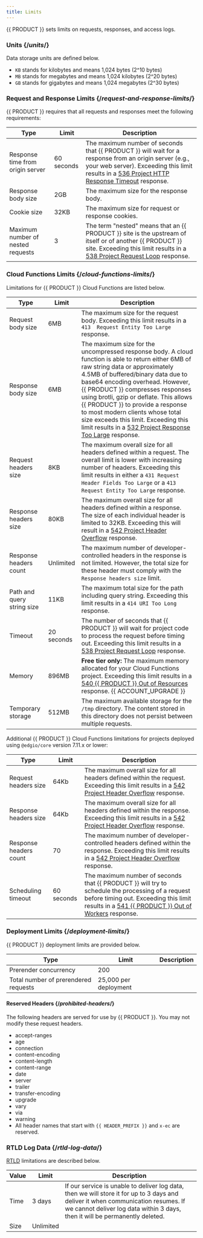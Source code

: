```yaml
---
title: Limits
---
```


{{ PRODUCT }} sets limits on requests, responses, and access logs.

### Units {/*units*/}

Data storage units are defined below.

- `KB` stands for kilobytes and means 1,024 bytes (2^10 bytes)
- `MB` stands for megabytes and means 1,024 kilobytes (2^20 bytes)
- `GB` stands for gigabytes and means 1,024 megabytes (2^30 bytes)

### Request and Response Limits {/*request-and-response-limits*/}

{{ PRODUCT }} requires that all requests and responses meet the following requirements:

| Type                              | Limit      | Description                                                                                                                                                                                                                                                   |
| --------------------------------- | ---------- | ------------------------------------------------------------------------------------------------------------------------------------------------------------------------------------------------------------------------------------------------------------- |
| Response time from origin server  | 60 seconds | The maximum number of seconds that {{ PRODUCT }} will wait for a response from an origin server (e.g., your web server). Exceeding this limit results in a [536 Project HTTP Response Timeout](/applications/performance/response#status-codes#536) response. |
| Response body size                | 2GB        | The maximum size for the response body.                                                                                                                                                                                                                       |
| Cookie size                       | 32KB       | The maximum size for request or response cookies.                                                                                                                                                                                                             |
| Maximum number of nested requests | 3          | The term "nested" means that an {{ PRODUCT }} site is the upstream of itself or of another {{ PRODUCT }} site. Exceeding this limit results in a [538 Project Request Loop](/applications/performance/response#status-codes) response.                        |

### Cloud Functions Limits {/*cloud-functions-limits*/}

Limitations for {{ PRODUCT }} Cloud Functions are listed below.

| Type                       | Limit      | Description                                                                                                                                                                                                                                                                                                                                                                                                                                                                                                                |
| -------------------------- | ---------- | -------------------------------------------------------------------------------------------------------------------------------------------------------------------------------------------------------------------------------------------------------------------------------------------------------------------------------------------------------------------------------------------------------------------------------------------------------------------------------------------------------------------------- |
| Request body size          | 6MB        | The maximum size for the request body. Exceeding this limit results in a `413  Request Entity Too Large` response.                                                                                                                                                                                                                                                                                                                                                                                                         |
| Response body size         | 6MB        | The maximum size for the uncompressed response body. A cloud function is able to return either 6MB of raw string data or approximately 4.5MB of buffered/binary data due to base64 encoding overhead. However, {{ PRODUCT }} compresses responses using brotli, gzip or deflate. This allows {{ PRODUCT }} to provide a response to most modern clients whose total size exceeds this limit. Exceeding this limit results in a [532 Project Response Too Large](/applications/performance/response#status-codes) response. |
| Request headers size       | 8KB        | The maximum overall size for all headers defined within a request. The overall limit is lower with increasing number of headers. Exceeding this limit results in either a `431 Request Header Fields Too Large` or a `413 Request Entity Too Large` response.                                                                                                                                                                                                                                                              |
| Response headers size      | 80KB       | The maximum overall size for all headers defined within a response. The size of each individual header is limited to 32KB. Exceeding this will result in a [542 Project Header Overflow](/applications/performance/response#status-codes) response.                                                                                                                                                                                                                                                                        |
| Response headers count     | Unlimited  | The maximum number of developer-controlled headers in the response is not limited. However, the total size for these header must comply with the `Response headers size` limit.                                                                                                                                                                                                                                                                                                                                            |
| Path and query string size | 11KB       | The maximum total size for the path including query string. Exceeding this limit results in a `414 URI Too Long` response.                                                                                                                                                                                                                                                                                                                                                                                                 |
| Timeout                    | 20 seconds | The number of seconds that {{ PRODUCT }} will wait for project code to process the request before timing out. Exceeding this limit results in a [538 Project Request Loop](/applications/performance/response#status-codes) response.                                                                                                                                                                                                                                                                                      |
| Memory                     | 896MB      | **Free tier only:** The maximum memory allocated for your Cloud Functions project. Exceeding this limit results in a [540 {{ PRODUCT }} Out of Resources](/applications/performance/response#status-codes) response. {{ ACCOUNT_UPGRADE }}                                                                                                                                                                                                                                                                                 |
| Temporary storage          | 512MB      | The maximum available storage for the `/tmp` directory. The content stored in this directory does not persist between multiple requests.                                                                                                                                                                                                                                                                                                                                                                                   |

Additional {{ PRODUCT }} Cloud Functions limitations for projects deployed using `@edgio/core` version 7.11.x or lower:

| Type                   | Limit      | Description                                                                                                                                                                                                                                          |
| ---------------------- | ---------- | ---------------------------------------------------------------------------------------------------------------------------------------------------------------------------------------------------------------------------------------------------- |
| Request headers size   | 64Kb       | The maximum overall size for all headers defined within the request. Exceeding this limit results in a [542 Project Header Overflow](/applications/performance/response#status-codes) response.                                                      |
| Response headers size  | 64Kb       | The maximum overall size for all headers defined within the response. Exceeding this limit results in a [542 Project Header Overflow](/applications/performance/response#status-codes) response.                                                     |
| Response headers count | 70         | The maximum number of developer-controlled headers defined within the response. Exceeding this limit results in a [542 Project Header Overflow](/applications/performance/response#status-codes) response.                                           |
| Scheduling timeout     | 60 seconds | The maximum number of seconds that {{ PRODUCT }} will try to schedule the processing of a request before timing out. Exceeding this limit results in a [541 {{ PRODUCT }} Out of Workers](/applications/performance/response#status-codes) response. |

### Deployment Limits {/*deployment-limits*/}

{{ PRODUCT }} deployment limits are provided below.

| Type                                 | Limit                 | Description |
| ------------------------------------ | --------------------- | ----------- |
| Prerender concurrency                | 200                   |             |
| Total number of prerendered requests | 25,000 per deployment |             |

#### Reserved Headers {/*prohibited-headers*/}

The following headers are served for use by {{ PRODUCT }}. You may not modify these request headers.

-   accept-ranges
-   age
-   connection
-   content-encoding
-   content-length
-   content-range
-   date
-   server
-   trailer
-   transfer-encoding
-   upgrade
-   vary
-   via
-   warning
-   All header names that start with `{{ HEADER_PREFIX }}` and `x-ec` are reserved.

### RTLD Log Data {/*rtld-log-data*/}

[RTLD](/applications/logs/rtld) limitations are described below.

| Value | Limit     | Description                                                                                                                                                                                                       |
| ----- | --------- | ----------------------------------------------------------------------------------------------------------------------------------------------------------------------------------------------------------------- |
| Time  | 3 days    | If our service is unable to deliver log data, then we will store it for up to 3 days and deliver it when communication resumes. If we cannot deliver log data within 3 days, then it will be permanently deleted. |
| Size  | Unlimited |                                                                                                                                                                                                                   |

